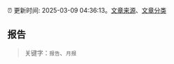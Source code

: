 :alarm_clock: 更新时间: 2025-03-09 04:36:13。[文章来源](/README.md)、[文章分类](/TAGS.md)

## 报告


> 关键字：`报告`、`月报`




